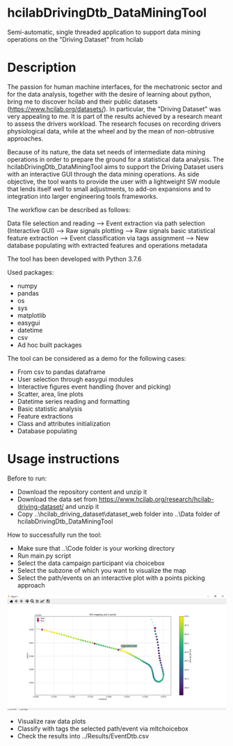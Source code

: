 # hcilabDrivingDtb_DataMiningTool
Semi-automatic, single threaded application to support data mining operations on the "Driving Dataset" from hcilab 

# Description
The passion for human machine interfaces, for the mechatronic sector and for the data analysis, together with the desire of learning about python, bring me to discover hcilab and their public datasets (https://www.hcilab.org/datasets/). In particular, the "Driving Dataset" was very appealing to me. It is part of the results achieved by a research meant to assess the drivers workload. The research focuses on recording drivers physiological data, while at the wheel and by the mean of non-obtrusive approaches. 

Because of its nature, the data set needs of intermediate data mining operations in order to prepare the ground for a statistical data analysis. 
The hcilabDrivingDtb_DataMiningTool aims to support the Driving Dataset users  with an interactive GUI through the data mining operations. As side objective, the tool wants to provide the user with a lightweight SW module that lends itself well to small adjustments, to add-on expansions and to integration into larger engineering tools frameworks.

The workflow can be described as follows: 

Data file selection and reading  --> Event extraction via path selection (Interactive GUI)  --> Raw signals plotting --> Raw signals basic statistical feature extraction --> Event classification via tags assignment --> New database populating with extracted features and operations metadata

The tool has been developed with Python 3.7.6

Used packages:
* numpy
* pandas
* os
* sys
* matplotlib
* easygui
* datetime
* csv
* Ad hoc built packages

The tool can be considered as a demo for the following cases:
* From csv to pandas dataframe
* User selection through easygui modules
* Interactive figures event handling (hover and picking)
* Scatter, area, line plots
* Datetime series reading and formatting
* Basic statistic analysis
* Feature extractions 
* Class and attributes initialization
* Database populating



# Usage instructions
Before to run: 
* Download the repository content and unzip it 
* Download the data set from https://www.hcilab.org/research/hcilab-driving-dataset/ and unzip it
* Copy ..\hcilab_driving_dataset\dataset_web folder into ..\Data folder of hcilabDrivingDtb_DataMiningTool 

How to successfully run the tool: 
* Make sure that ..\Code folder is your working directory
* Run main.py script
* Select the data campaign participant via choicebox 
* Select the subzone of which you want to visualize the map
* Select the path/events on an interactive plot with a points picking approach

![](/Images/PathSelectorInteractiveGUI.PNG) 

* Visualize raw data plots
* Classify with tags the selected path/event via mltchoicebox 
* Check the results into ../Results/EventDtb.csv
